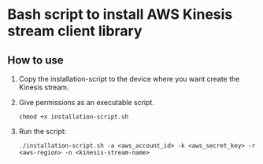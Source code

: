# Bash script to install AWS Kinesis stream client library

## How to use

1. Copy the installation-script to the device where you want create the Kinesis stream.

1. Give permissions as an executable script.

    ```console
    chmod +x installation-script.sh
    ```

1. Run the script:

    ```console
    ./installation-script.sh -a <aws_account_id> -k <aws_secret_key> -r <aws-region> -n <kinesis-stream-name>
    ```

